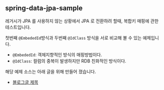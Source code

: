 
## spring-data-jpa-sample

레거시가 JPA 를 사용하지 않는 상황에서 JPA 로 전환하려 할때, 복합키 매핑에 관한 테스트입니다. 

첫번째 `@EmbededId`방식과 두번째 `@IdClass` 방식을 서로 비교해 볼 수 있는 예제입니다.

* `@EmbededId`: 객체지향적인 방식의 매핑방법이다.
* `@IdClass`: 컬럼의 중복이 발생하지만 RDB 친화적인 방식이다.


해당 예제 소스는 아래 글을 위해 만들어 졌습니다.

* [블로그글 제목](링크)

